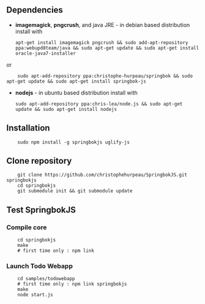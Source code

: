 ## Dependencies

  * **imagemagick**, **pngcrush**, and java JRE - in debian based distribution install with
  
        apt-get install imagemagick pngcrush && sudo add-apt-repository ppa:webupd8team/java && sudo apt-get update && sudo apt-get install oracle-java7-installer
  
  or
  
        sudo apt-add-repository ppa:christophe-hurpeau/springbok && sudo apt-get update && sudo apt-get install springbok-js

  * **nodejs** - in ubuntu based distribution install with

        sudo apt-add-repository ppa:chris-lea/node.js && sudo apt-get update && sudo apt-get install nodejs

## Installation

        sudo npm install -g springbokjs uglify-js

## Clone repository

        git clone https://github.com/christophehurpeau/SpringbokJS.git springbokjs
        cd springbokjs
        git submodule init && git submodule update

## Test SpringbokJS

### Compile core

        cd springbokjs
        make
        # first time only : npm link

### Launch Todo Webapp

        cd samples/todowebapp
        # first time only : npm link springbokjs
        make
        node start.js
        
